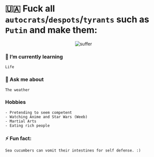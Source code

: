 # 🇺🇦 Fuck all `autocrats`/`despots`/`tyrants` such as `Putin` and make them:

<center>
  
![suffer](https://c.tenor.com/WyCGfaqlRzcAAAAC/suffer-now-suffer.gif)
  
</center>
  
### 🌱 I’m currently learning
```
Life
```


### 💬 Ask me about
```
The weather
```


### Hobbies
```
- Pretending to seem competent
- Watching Anime and Star Wars (Weeb)
- Martial Arts
- Eating rich people
```


### ⚡ Fun fact:
```
Sea cucumbers can vomit their intestines for self defense. :)
```
